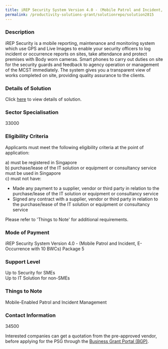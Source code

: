 ```yaml
---
title: iREP Security System Version 4.0 - (Mobile Patrol and Incident, E-Occurrence with 10 BWCs) Package 5
permalink: /productivity-solutions-grant/solutionrepo/solution2815
---
```


### Description

iREP Security is a mobile reporting, maintenance and monitoring system which use GPS and Live Images to enable your security officers to log incident or occurrence reports on sites, take attendance and protect premises with Body worn cameras.  Smart phones to carry out duties on site for the security guards and feedback to agency operation or management of the MCST immediately.  The system gives you a transparent view of works completed on site, providing quality assurance to the clients.

### Details of Solution

Click <a href='Gabkotech Innovations Pte Ltd' target='_blank' rel='noopener'>here</a> to view details of solution.

### Sector Specialisation

 33000 

### Eligibility Criteria

Applicants must meet the following eligibility criteria at the point of application:

a) must be registered in Singapore <br>
b) purchase/lease of the IT solution or equipment or consultancy service must be used in Singapore <br>
c) must not have:
- Made any payment to a supplier, vendor or third party in relation to the purchase/lease of the IT solution or equipment or consultancy service
- Signed any contract with a supplier, vendor or third party in relation to the purchase/lease of the IT solution or equipment or consultancy service

Please refer to 'Things to Note' for additional requirements.

### Mode of Payment
iREP Security System Version 4.0 - (Mobile Patrol and Incident, E-Occurrence with 10 BWCs) Package 5

### Support Level
Up to Security for SMEs <br>
Up to IT Solution for non-SMEs

### Things to Note
Mobile-Enabled Patrol and Incident Management

### Contact Information
34500

Interested companies can get a quotation from the pre-approved vendor, before applying for the PSG through the <a target='_blank' rel='noopener' href='https://www.businessgrants.gov.sg/'>Business Grant Portal (BGP)</a>.
